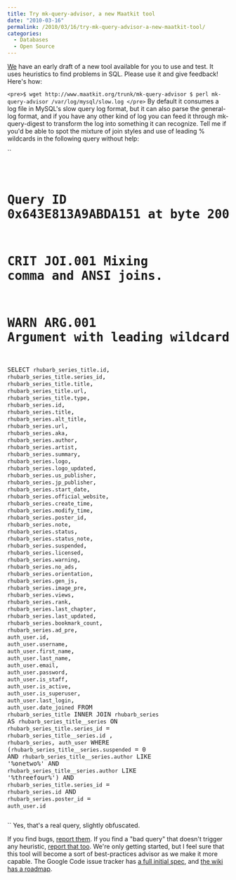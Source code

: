 ```yaml
---
title: Try mk-query-advisor, a new Maatkit tool
date: "2010-03-16"
permalink: /2010/03/16/try-mk-query-advisor-a-new-maatkit-tool/
categories:
  - Databases
  - Open Source
---
```

[We][1] have an early draft of a new tool available for you to use and test. It uses heuristics to find problems in SQL. Please use it and give feedback! Here's how:

`<pre>$ wget http://www.maatkit.org/trunk/mk-query-advisor
$ perl mk-query-advisor /var/log/mysql/slow.log
</pre>` 
By default it consumes a log file in MySQL's slow query log format, but it can also parse the general-log format, and if you have any other kind of log you can feed it through mk-query-digest to transform the log into something it can recognize. Tell me if you'd be able to spot the mixture of join styles and use of leading % wildcards in the following query without help:

``<pre>
# Query ID 0x643E813A9ABDA151 at byte 2001701
# CRIT JOI.001 Mixing comma and ANSI joins.
# WARN ARG.001 Argument with leading wildcard.
SELECT `rhubarb_series_title`.`id`, `rhubarb_series_title`.`series_id`,
`rhubarb_series_title`.`title`, `rhubarb_series_title`.`url`,
`rhubarb_series_title`.`type`, `rhubarb_series`.`id`, `rhubarb_series`.`title`,
`rhubarb_series`.`alt_title`, `rhubarb_series`.`url`, `rhubarb_series`.`aka`,
`rhubarb_series`.`author`, `rhubarb_series`.`artist`,
`rhubarb_series`.`summary`, `rhubarb_series`.`logo`,
`rhubarb_series`.`logo_updated`, `rhubarb_series`.`us_publisher`,
`rhubarb_series`.`jp_publisher`, `rhubarb_series`.`start_date`,
`rhubarb_series`.`official_website`, `rhubarb_series`.`create_time`,
`rhubarb_series`.`modify_time`, `rhubarb_series`.`poster_id`,
`rhubarb_series`.`note`, `rhubarb_series`.`status`,
`rhubarb_series`.`status_note`, `rhubarb_series`.`suspended`,
`rhubarb_series`.`licensed`, `rhubarb_series`.`warning`,
`rhubarb_series`.`no_ads`, `rhubarb_series`.`orientation`,
`rhubarb_series`.`gen_js`, `rhubarb_series`.`image_pre`,
`rhubarb_series`.`views`, `rhubarb_series`.`rank`,
`rhubarb_series`.`last_chapter`, `rhubarb_series`.`last_updated`,
`rhubarb_series`.`bookmark_count`, `rhubarb_series`.`ad_pre`, `auth_user`.`id`,
`auth_user`.`username`, `auth_user`.`first_name`, `auth_user`.`last_name`,
`auth_user`.`email`, `auth_user`.`password`, `auth_user`.`is_staff`,
`auth_user`.`is_active`, `auth_user`.`is_superuser`, `auth_user`.`last_login`,
`auth_user`.`date_joined` FROM `rhubarb_series_title` INNER JOIN
`rhubarb_series` AS `rhubarb_series_title__series` ON
`rhubarb_series_title`.`series_id` = `rhubarb_series_title__series`.`id` ,
`rhubarb_series`,  `auth_user` WHERE (`rhubarb_series_title__series`.`suspended`
= 0 AND `rhubarb_series_title__series`.`author` LIKE '%onetwo%' AND
`rhubarb_series_title__series`.`author` LIKE '%threefour%') AND
`rhubarb_series_title`.`series_id` = `rhubarb_series`.`id` AND
`rhubarb_series`.`poster_id` = `auth_user`.`id`
</pre>`` 
Yes, that's a real query, slightly obfuscated.

If you find bugs, [report them][2]. If you find a "bad query" that doesn't trigger any heuristic, [report that too][2]. We're only getting started, but I feel sure that this tool will become a sort of best-practices advisor as we make it more capable. The Google Code issue tracker has [a full initial spec][3], and [the wiki has a roadmap][4].

 [1]: http://www.maatkit.org/
 [2]: http://code.google.com/p/maatkit/issues/list
 [3]: http://code.google.com/p/maatkit/issues/detail?id=861
 [4]: http://code.google.com/p/maatkit/wiki/mk_query_advisor
